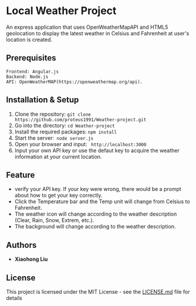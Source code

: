 # Local Weather Project

An express application that uses OpenWeatherMapAPI and HTML5 geolocation to display the latest weather in Celsius and Fahrenheit at user's location is created.

## Prerequisites

```
Frontend: Angular.js
Backend: Node.js
API: OpenWeatherMAP(https://openweathermap.org/api).
```

## Installation & Setup
1. Clone the repository: ```git clone https://github.com/proteus1991/Weather-project.git```
2. Go into the directory: ```cd Weather-project```
3. Install the required packages: ``` npm install ```
4. Start the server:``` node server.js```
5. Open your browser and input: ``` http://localhost:3000```
6. Input your own API key or use the defaut key to acquire the weather information at your current location.


## Feature
- verify your API key. If your key were wrong, there would be a prompt about how to get your key correctly.
- Click the Temperature bar and the Temp unit will change from Celsius to Fahrenheit.
- The weather icon will change according to the weather description (Clear, Rain, Snow, Extrem, etc.).
- The background will change according to the weather description.


## Authors

* **Xiaohong Liu**

## License

This project is licensed under the MIT License - see the [LICENSE.md](LICENSE.md) file for details

